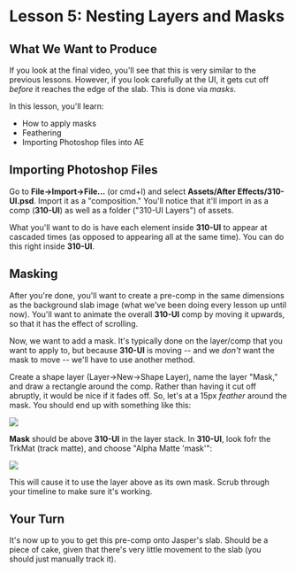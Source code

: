 
# Lesson 5: Nesting Layers and Masks

## What We Want to Produce

If you look at the final video, you'll see that this is very similar to the previous lessons. However, if you look carefully at the UI, it gets cut off *before* it reaches the edge of the slab. This is done via *masks*.

In this lesson, you'll learn:

- How to apply masks
- Feathering
- Importing Photoshop files into AE

## Importing Photoshop Files

Go to **File-\>Import-\>File...** (or cmd+I) and select **Assets/After Effects/310-UI.psd**. Import it as a "composition." You'll notice that it'll import in as a comp (**310-UI**) as well as a folder ("310-UI Layers") of assets.

What you'll want to do is have each element inside **310-UI** to appear at cascaded times (as opposed to appearing all at the same time). You can do this right inside **310-UI**.

## Masking

After you're done, you'll want to create a pre-comp in the same dimensions as the background slab image (what we've been doing every lesson up until now). You'll want to animate the overall **310-UI** comp by moving it upwards, so that it has the effect of scrolling.

Now, we want to add a mask. It's typically done on the layer/comp that you want to apply to, but because **310-UI** is moving -- and we *don't* want the mask to move -- we'll have to use another method.

Create a shape layer (Layer-\>New-\>Shape Layer), name the layer "Mask," and draw a rectangle around the comp. Rather than having it cut off abruptly, it would be nice if it fades off. So, let's at a 15px *feather* around the mask. You should end up with something like this:

![][image-1]

**Mask** should be above **310-UI** in the layer stack. In **310-UI**, look fofr the TrkMat (track matte), and choose "Alpha Matte 'mask'":

![][image-2]

This will cause it to use the layer above as its own mask. Scrub through your timeline to make sure it's working.

## Your Turn

It's now up to you to get this pre-comp onto Jasper's slab. Should be a piece of cake, given that there's very little movement to the slab (you should just manually track it).

[image-1]:Assets/100-feather.png
[image-2]:Assets/110-alphamatte.png